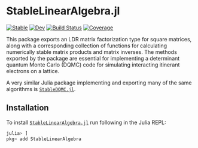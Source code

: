 # StableLinearAlgebra.jl

[![Stable](https://img.shields.io/badge/docs-stable-blue.svg)](https://SmoQySuite.github.io/StableLinearAlgebra.jl/stable)
[![Dev](https://img.shields.io/badge/docs-dev-blue.svg)](https://SmoQySuite.github.io/StableLinearAlgebra.jl/dev)
[![Build Status](https://github.com/SmoQySuite/StableLinearAlgebra.jl/actions/workflows/CI.yml/badge.svg?branch=master)](https://github.com/SmoQySuite/StableLinearAlgebra.jl/actions/workflows/CI.yml?query=branch%3Amaster)
[![Coverage](https://codecov.io/gh/SmoQySuite/StableLinearAlgebra.jl/branch/master/graph/badge.svg)](https://codecov.io/gh/SmoQySuite/StableLinearAlgebra.jl)

This package exports an LDR matrix factorization type for square matrices, along with a corresponding collection of functions for calculating numerically stable matrix products and matrix inverses. The methods exported by the package are essential
for implementing a determinant quantum Monte Carlo (DQMC) code for simulating interacting itinerant electrons on a lattice.

A very similar Julia package implementing and exporting many of the same algorithms is [`StableDQMC.jl`](https://github.com/carstenbauer/StableDQMC.jl).

## Installation
To install [`StableLinearAlgebra.jl`](https://github.com/SmoQySuite/StableLinearAlgebra.jl) run following in the Julia REPL:

```julia
julia> ]
pkg> add StableLinearAlgebra
```